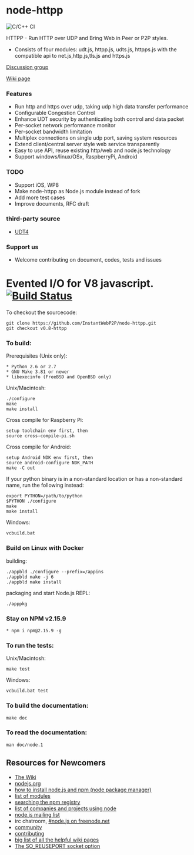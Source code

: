 # node-httpp

![C/C++ CI](https://github.com/InstantWebP2P/node-httpp/workflows/C/C++%20CI/badge.svg)

HTTPP - Run HTTP over UDP and Bring Web in Peer or P2P styles.

* Consists of four modules: udt.js, httpp.js, udts.js, httpps.js with the compatible api to net.js,http.js,tls.js and https.js

[Discussion group](https://groups.google.com/d/forum/iwebpp)

[Wiki page](https://github.com/InstantWebP2P/node-httpp/wiki/An-introduction-to-node-httpp)

### Features

* Run http and https over udp, taking udp high data transfer performance
* Configurable Congestion Control
* Enhance UDT security by authenticating both control and data packet
* Per-socket network performance monitor
* Per-socket bandwidth limitation
* Multiplex connections on single udp port, saving system resources
* Extend client/central server style web service transparently
* Easy to use API, reuse existing http/web and node.js technology
* Support windows/linux/OSx, RaspberryPi, Android

### TODO

* Support iOS, WP8
* Make node-httpp as Node.js module instead of fork
* Add more test cases
* Improve documents, RFC draft


### third-party source

* [UDT4](http://udt.sourceforge.net)


### Support us

* Welcome contributing on document, codes, tests and issues


Evented I/O for V8 javascript. [![Build Status](https://secure.travis-ci.org/joyent/node.png)](http://travis-ci.org/joyent/node)
===

To checkout the sourcecode:

    git clone https://github.com/InstantWebP2P/node-httpp.git
    git checkout v0.8-httpp

### To build:

Prerequisites (Unix only):

    * Python 2.6 or 2.7
    * GNU Make 3.81 or newer
    * libexecinfo (FreeBSD and OpenBSD only)

Unix/Macintosh:

    ./configure
    make
    make install

Cross compile for Raspberry Pi:

    setup toolchain env first, then
    source cross-compile-pi.sh

Cross compile for Android:

    setup Android NDK env first, then
    source android-configure NDK_PATH
    make -C out  

If your python binary is in a non-standard location or has a
non-standard name, run the following instead:

    export PYTHON=/path/to/python
    $PYTHON ./configure
    make
    make install

Windows:

    vcbuild.bat    
    
### Build on Linux with Docker

  building:
  
    ./appbld ./configure --prefix=/appins
    ./appbld make -j 6
    ./appbld make install
    
  packaging and start Node.js REPL:
    
    ./apppkg

### Stay on NPM v2.15.9

    * npm i npm@2.15.9 -g
    

### To run the tests:

Unix/Macintosh:

    make test

Windows:

    vcbuild.bat test

### To build the documentation:

    make doc

### To read the documentation:

    man doc/node.1

Resources for Newcomers
---
  - [The Wiki](https://github.com/joyent/node/wiki)
  - [nodejs.org](http://nodejs.org/)
  - [how to install node.js and npm (node package manager)](http://joyeur.com/2010/12/10/installing-node-and-npm/)
  - [list of modules](https://github.com/joyent/node/wiki/modules)
  - [searching the npm registry](http://search.npmjs.org/)
  - [list of companies and projects using node](https://github.com/joyent/node/wiki/Projects,-Applications,-and-Companies-Using-Node)
  - [node.js mailing list](http://groups.google.com/group/nodejs)
  - irc chatroom, [#node.js on freenode.net](http://webchat.freenode.net?channels=node.js&uio=d4)
  - [community](https://github.com/joyent/node/wiki/Community)
  - [contributing](https://github.com/joyent/node/wiki/Contributing)
  - [big list of all the helpful wiki pages](https://github.com/joyent/node/wiki/_pages)
  - [The SO_REUSEPORT socket option
](https://lwn.net/Articles/542629/)
